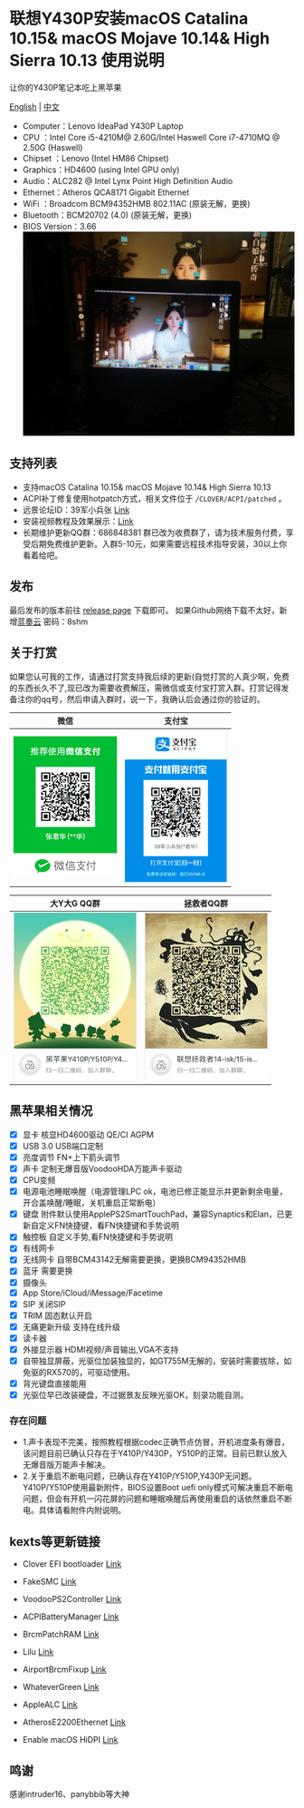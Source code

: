 # 联想Y430P安装macOS Catalina 10.15& macOS Mojave 10.14& High Sierra 10.13 使用说明

让你的Y430P笔记本吃上黑苹果

[English](README-EN.md) | [中文](README.md)


* Computer：Lenovo IdeaPad Y430P Laptop     
* CPU ：Intel Core i5-4210M@ 2.60G/Intel Haswell Core i7-4710MQ @ 2.50G (Haswell)
* Chipset ：Lenovo (Intel HM86 Chipset)                                                                           
* Graphics：HD4600 (using Intel GPU only)                                                                     
* Audio：ALC282 @ Intel Lynx Point High Definition Audio 
* Ethernet：Atheros QCA8171 Gigabit Ethernet     
* WiFi ：Broadcom BCM94352HMB 802.11AC (原装无解，更换)      
* Bluetooth：BCM20702 (4.0)  (原装无解，更换)              
* BIOS Version：3.66                   
 ![截图](Screen.JPG)   
## 支持列表

* 支持macOS Catalina 10.15& macOS Mojave 10.14& High Sierra 10.13
* ACPI补丁修复使用hotpatch方式，相关文件位于 `/CLOVER/ACPI/patched` 。
* 远景论坛ID：39军小兵张 [Link](http://i.pcbeta.com/space-uid-4472739.html)
* 安装视频教程及效果展示：[Link](https://space.bilibili.com/414418614/video)
* 长期维护更新QQ群：686848381 群已改为收费群了，请为技术服务付费，享受后期免费维护更新。入群5-10元，如果需要远程技术指导安装，30以上你看着给吧。

## 发布

最后发布的版本前往 [release page](https://github.com/Z39/Y430p-OS-X-Clover-Hotpatch/releases) 下载即可。
如果Github网络下载不太好，新增[蓝奏云](https://www.lanzous.com/b616223)  密码：8shm
## 关于打赏

如果您认可我的工作，请通过打赏支持我后续的更新(自觉打赏的人真少啊，免费的东西长久不了,现已改为需要收费解压，需微信或支付宝打赏入群。打赏记得发备注你的qq号，然后申请入群时，说一下，我确认后会通过你的验证的。

|                                 微信                                           |                         支付宝                                       |
| ---------------------------------------------------------- | ---------------------------------------------------- |
| ![微信打赏](微信打赏.png)                                         | ![支付宝打赏](支付宝打赏.png)                           |

|                   大Y大G QQ群                                         |                拯救者QQ群                                       |
| ----------------------------------------------------------| ---------------------------------------------------- |
| ![686848381](大Y大G群.png)                                   | ![754447000](拯救者群.png)                              |


## 黑苹果相关情况
- [x] 显卡 核显HD4600驱动 QE/CI AGPM
- [x]  USB 3.0 USB端口定制 
- [x]  亮度调节 FN+上下箭头调节
- [x]  声卡 定制无爆音版VoodooHDA万能声卡驱动
- [x]  CPU变频  
- [x]  电源电池睡眠唤醒（电源管理LPC ok，电池已修正能显示并更新剩余电量，开合盖唤醒/睡眠，关机重启正常断电）
- [x]  键盘 附件默认使用ApplePS2SmartTouchPad，兼容Synaptics和Elan，已更新自定义FN快捷键，看FN快捷键和手势说明
- [x]  触控板 自定义手势,看FN快捷键和手势说明
- [x] 有线网卡
- [x]  无线网卡 自带BCM43142无解需要更换，更换BCM94352HMB
- [x]  蓝牙 需要更换
- [x]  摄像头
- [x]  App Store/iCloud/iMessage/Facetime
- [x]  SIP 关闭SIP
- [x]  TRIM 固态默认开启
- [x]  无痛更新升级 支持在线升级
- [x]  读卡器
- [x] 外接显示器 HDMI视频/声音输出,VGA不支持
- [x] 自带独显屏蔽，光驱位加装独显的，如GT755M无解的，安装时需要拔除，如免驱的RX570的，可驱动使用。
- [x] 背光键盘直接能用
- [x] 光驱位早已改装硬盘，不过据景友反映光驱OK，刻录功能自测。

### 存在问题
* 1.声卡表现不完美，按照教程根据codec正确节点仿冒，开机进度条有爆音，该问题目前已确认只存在于Y410P/Y430P，Y510P的正常。目前已默认放入无爆音版万能声卡解决。
* 2.关于重启不断电问题，已确认存在Y410P/Y510P,Y430P无问题。Y410P/Y510P使用最新附件，BIOS设置Boot uefi only模式可解决重启不断电问题，但会有开机一闪花屏的问题和睡眠唤醒后再使用重启的话依然重启不断电。具体请看附件内附说明。

## kexts等更新链接

- Clover EFI bootloader [Link](https://github.com/Dids/clover-builder/releases)

- FakeSMC [Link](https://bitbucket.org/RehabMan/os-x-fakesmc-kozlek/downloads/)

- VoodooPS2Controller [Link](https://bitbucket.org/RehabMan/os-x-acpi-battery-driver/)

- ACPIBatteryManager [Link](https://bitbucket.org/RehabMan/os-x-acpi-battery-driver/)

- BrcmPatchRAM [Link](https://bitbucket.org/RehabMan/os-x-brcmpatchram/downloads/)

- Lilu [Link](https://github.com/acidanthera/Lilu)

- AirportBrcmFixup [Link](https://github.com/acidanthera/AirportBrcmFixup)

- WhateverGreen [Link](https://github.com/acidanthera/WhateverGreen)

- AppleALC [Link](https://github.com/acidanthera/AppleALC)

- AtherosE2200Ethernet [Link](https://github.com/Mieze/AtherosE2200Ethernet)

- Enable macOS HiDPI [Link](https://github.com/xzhih/one-key-hidpi)

## 鸣谢
感谢intruder16、panybbib等大神


